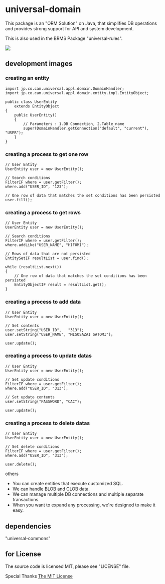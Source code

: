 # universal-domain
This package is an "ORM Solution" on Java, that simplifies DB operations  
and provides strong support for API and system development.

This is also used in the BRMS Package "universal-rules".

<img src="https://camo.qiitausercontent.com/00f9cc65cdea735164a23edab49f10a1bf9cb56a/68747470733a2f2f696d672e736869656c64732e696f2f62616467652f2d4a6176612d3030373339362e7376673f6c6f676f3d6a617661267374796c653d666f722d7468652d6261646765">

## development images

### creating an entity
```
import jp.co.cam.universal.appl.domain.DomainHandler;
import jp.co.cam.universal.appl.domain.entity.impl.EntityObject;

public class UserEntity
    extends EntityObject
{
    public UserEntity()
    {
        // Parameters : 1.DB Connection, 2.Table name
        super(DomainHandler.getConnection("default", "current"), "USER");
    }
}
```

### creating a process to get one row
```
// User Entity
UserEntity user = new UserEntity();
			
// Search conditions
FilterIF where = user.getFilter();
where.add("USER_ID", "123");

// One row of data that matches the set conditions has been persisted
user.fill();
```

### creating a process to get rows
```
// User Entity
UserEntity user = new UserEntity();
			
// Search conditions
FilterIF where = user.getFilter();
where.addLike("USER_NAME", "HIFUMI");

// Rows of data that are not persisted
EntitySetIF resultList = user.find();

while (resultList.next())
{
    // One row of data that matches the set conditions has been persisted
    EntityObjectIF result = resultList.get();
}
```

### creating a process to add data
```
// User Entity
UserEntity user = new UserEntity();

// Set contents
user.setString("USER_ID",   "313");
user.setString("USER_NAME", "MISOSAZAI SATOMI");

user.update();
```

### creating a process to update datas
```
// User Entity
UserEntity user = new UserEntity();
			
// Set update conditions
FilterIF where = user.getFilter();
where.add("USER_ID", "313");

// Set update contents
user.setString("PASSWORD", "CAC");

user.update();
```

### creating a process to delete datas
```
// User Entity
UserEntity user = new UserEntity();
			
// Set delete conditions
FilterIF where = user.getFilter();
where.add("USER_ID", "313");

user.delete();
```

others
* You can create entities that execute customized SQL.
* We can handle BLOB and CLOB data.
* We can manage multiple DB connections and multiple separate transactions.
* When you want to expand any processing, we're designed to make it easy.

## dependencies
"universal-commons"

## for License
The source code is licensed MIT, please see "LICENSE" file.

Special Thanks [The MIT License](https://opensource.org/license/mit/)

